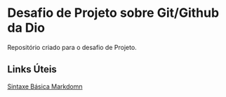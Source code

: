 # Desafio de Projeto sobre Git/Github da Dio
Repositório criado para o desafio de Projeto.

## Links Úteis
[Sintaxe Básica Markdomn](https://www.markdownguide.org/basic-syntax/)
